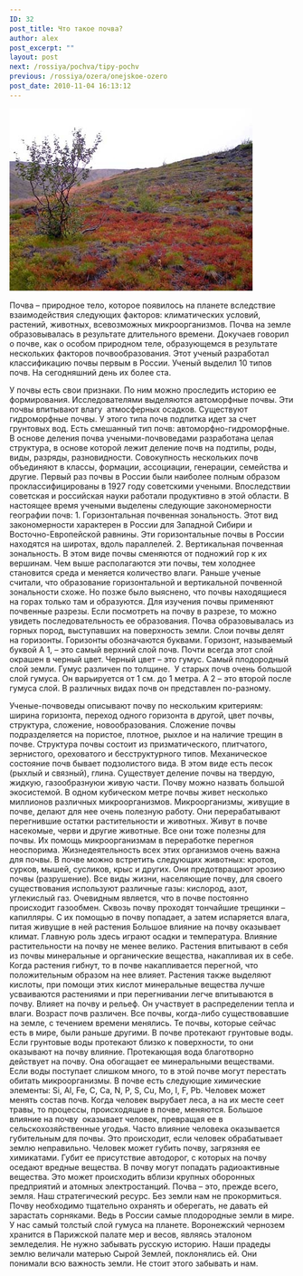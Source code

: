 ```yaml
---
ID: 32
post_title: Что такое почва?
author: alex
post_excerpt: ""
layout: post
next: /rossiya/pochva/tipy-pochv
previous: /rossiya/ozera/onejskoe-ozero
post_date: 2010-11-04 16:13:12
---
```


 

![](/img/book/494.jpg)

Почва – природное тело, которое появилось на планете вследствие взаимодействия следующих факторов: климатических условий, растений, животных, всевозможных микроорганизмов. Почва на земле образовывалась в результате длительного времени. Докучаев говорил о почве, как о особом природном теле, образующемся в результате нескольких факторов почвообразования. Этот ученый разработал классификацию почвы первым в России. Ученый выделил 10 типов почв. На сегодняшний день их более ста.
  
У почвы есть свои признаки. По ним можно проследить историю ее формирования. Исследователями выделяются автоморфные почвы. Эти почвы впитывают влагу&nbsp; атмосферных осадков. Существуют гидроморфные почвы. У этого типа почв подпитка идет за счет грунтовых вод. Есть смешанный тип почв: автоморфно-гидроморфные. В основе деления почва учеными-почвоведами разработана целая структура, в основе которой лежит деление почв на подтипы, роды, виды, разряды, разновидности. Совокупность нескольких почв объединяют в классы, формации, ассоциации, генерации, семейства и другие. Первый раз почвы в России были наиболее полным образом проклассифицированы в 1927 году советскими учеными. Впоследствии советская и российская науки работали продуктивно в этой области.
В настоящее время учеными выделены следующие закономерности географии почв: 1. Горизонтальная почвенная зональность. Этот вид закономерности характерен в России для Западной Сибири и Восточно-Европейской равнины. Эти горизонтальные почвы в России находятся на широтах, вдоль параллелей. 2. Вертикальная почвенная зональность.&nbsp;В этом виде почвы сменяются от подножий гор к их вершинам. Чем выше располагаются эти почвы, тем холоднее становится среда и меняется количество влаги. Раньше ученые считали, что образование горизонтальной и вертикальной почвенной зональности схоже. Но позже было выяснено, что почвы находящиеся на горах только там и образуются.
Для изучения почвы применяют почвенные разрезы. Если посмотреть на почву в разрезе, то можно увидеть последовательность ее образования. Почва образовывалась из горных пород, выступавших на поверхность земли. Слои почвы делят на горизонты. Горизонты обозначаются буквами. Горизонт, называемый буквой А 1, – это самый верхний слой почв. Почти всегда этот слой окрашен в черный цвет. Черный цвет – это гумус. Самый плодородный слой земли. Гумус различен по толщине. &nbsp;У старых почв очень большой слой гумуса. Он варьируется от 1 см. до 1 метра.&nbsp;А 2 – это второй после гумуса слой. В различных видах почв он представлен по-разному. 
  
Ученые-почвоведы описывают почву по нескольким критериям: ширина горизонта, переход одного горизонта в другой, цвет почвы, структура, сложение, новообразования. Сложение почвы подразделяется на пористое, плотное, рыхлое и на наличие трещин в почве. Структура почвы состоит из призматического, плитчатого, зернистого, ореховатого и бесструктурного типов. Механическое состояние почв бывает подзолистого вида. В этом виде есть песок (рыхлый и связный), глина. Существует деление почвы на твердую, жидкую, газообразнуюи живую части.
Почву можно назвать большой экосистемой. В одном кубическом метре почвы живет несколько миллионов различных микроорганизмов. Микроорганизмы, живущие в почве, делают для нее очень полезную работу. Они перерабатывают перегнившие остатки растительности и животных. Живут в почве насекомые, черви и другие животные. Все они тоже полезны для почвы. Их помощь микроорганизмам в переработке перегноя неоспорима. Жизнедеятельность всех этих организмов очень важна для почвы. В почве можно встретить следующих животных: кротов, сурков, мышей, сусликов, крыс и других. Они предотвращают эрозию почвы (разрушение). Все виды жизни, населяющие почву, для своего существования используют различные газы: кислород, азот, углекислый газ. Очевидным является, что в почве постоянно происходит газообмен. Сквозь почву проходят тончайшие трещинки – капилляры. С их помощью в почву попадает, а затем испаряется влага, питая живущие в ней растения
Большое влияние на почву оказывает климат. Главную роль здесь играют осадки и температура. Влияние растительности на почву не менее велико. Растения впитывают в себя из почвы минеральные и органические вещества, накапливая их в себе. Когда растения гибнут, то в почве накапливается перегной, что положительным образом на нее влияет. Растения также выделяют кислоты, при помощи этих кислот минеральные вещества лучше усваиваются растениями и при перегнивании легче впитываются в почву. Влияет на почву и рельеф. Он участвует в распределении тепла и влаги.
Возраст почв различен. Все почвы, когда-либо существовавшие на земле, с течением времени менялись. Те почвы, которые сейчас есть в мире, были раньше другими. 
В почве протекают грунтовые воды. Если грунтовые воды протекают близко к поверхности, то они оказывают на почву влияние. Протекающая вода благотворно действует на почву. Она обогащает ее минеральными веществами. Если воды поступает слишком много, то в этой почве могут перестать обитать микроорганизмы. В почве есть следующие химические элементы: Si, Al, Fe, C, Ca, N, P, S, Cu, Mo, I, F, Pb.
Человек может менять состав почв. Когда человек вырубает леса, а на их месте сеет травы, то процессы, происходящие в почве, меняются. Большое влияние на почву&nbsp; оказывает человек, превращая ее в сельскохозяйственные угодья. Часто влияние человека оказывается губительным для почвы. Это происходит, если человек обрабатывает землю неправильно. Человек может губить почву, загрязняя ее химикатами. Губит ее присутствие автодорог, с которых на почву оседают вредные вещества.&nbsp;В почву могут попадать радиоактивные вещества. Это может происходить вблизи крупных оборонных предприятий и атомных электростанций.
Почва – это, прежде всего, земля. Наш стратегический ресурс. Без земли нам не прокормиться. Почву необходимо тщательно охранять и оберегать, не давать ей зарастать сорняками. Ведь в России самые плодородные земли в мире. У нас самый толстый слой гумуса на планете. Воронежский чернозем хранится в Парижской палате мер и весов, являясь эталоном земледелия. Не нужно забывать русскую историю. Наши прадеды землю величали матерью Сырой Землей, поклонялись ей. Они понимали всю важность земли. Не стоит этого забывать и нам.